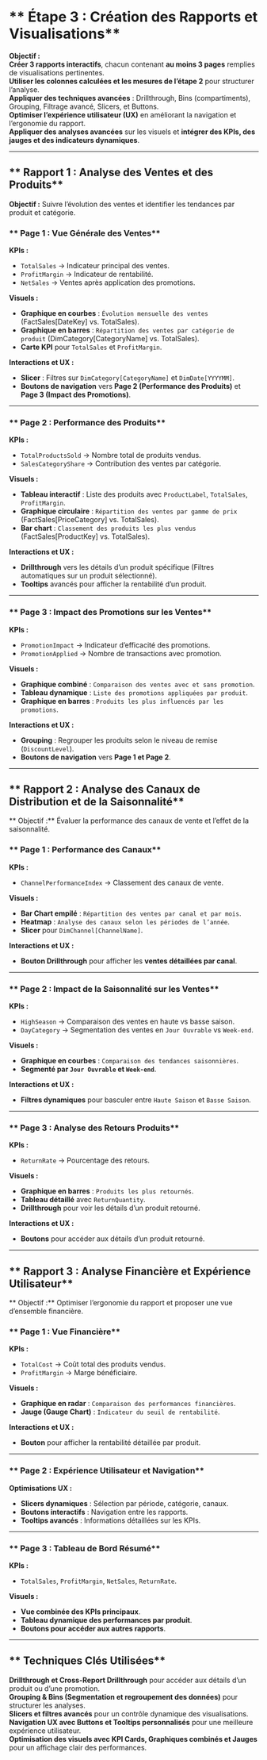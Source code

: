 # ** Étape 3 : Création des Rapports et Visualisations**  

 **Objectif :**  
 **Créer 3 rapports interactifs**, chacun contenant **au moins 3 pages** remplies de visualisations pertinentes.  
 **Utiliser les colonnes calculées et les mesures de l’étape 2** pour structurer l’analyse.  
 **Appliquer des techniques avancées** : Drillthrough, Bins (compartiments), Grouping, Filtrage avancé, Slicers, et Buttons.  
 **Optimiser l’expérience utilisateur (UX)** en améliorant la navigation et l’ergonomie du rapport.  
 **Appliquer des analyses avancées** sur les visuels et **intégrer des KPIs, des jauges et des indicateurs dynamiques**.  

---

## ** Rapport 1 : Analyse des Ventes et des Produits**  
**Objectif :** Suivre l’évolution des ventes et identifier les tendances par produit et catégorie.  

### ** Page 1 : Vue Générale des Ventes**  
 **KPIs :**  
- `TotalSales` → Indicateur principal des ventes.  
- `ProfitMargin` → Indicateur de rentabilité.  
- `NetSales` → Ventes après application des promotions.  

 **Visuels :**  
- **Graphique en courbes** : `Évolution mensuelle des ventes` (FactSales[DateKey] vs. TotalSales).  
- **Graphique en barres** : `Répartition des ventes par catégorie de produit` (DimCategory[CategoryName] vs. TotalSales).  
- **Carte KPI** pour `TotalSales` et `ProfitMargin`.  

 **Interactions et UX :**  
- **Slicer** : Filtres sur `DimCategory[CategoryName]` et `DimDate[YYYYMM]`.  
- **Boutons de navigation** vers **Page 2 (Performance des Produits)** et **Page 3 (Impact des Promotions)**.  

---

### ** Page 2 : Performance des Produits**  
 **KPIs :**  
- `TotalProductsSold` → Nombre total de produits vendus.  
- `SalesCategoryShare` → Contribution des ventes par catégorie.  

 **Visuels :**  
- **Tableau interactif** : Liste des produits avec `ProductLabel`, `TotalSales`, `ProfitMargin`.  
- **Graphique circulaire** : `Répartition des ventes par gamme de prix` (FactSales[PriceCategory] vs. TotalSales).  
- **Bar chart** : `Classement des produits les plus vendus` (FactSales[ProductKey] vs. TotalSales).  

 **Interactions et UX :**  
- **Drillthrough** vers les détails d’un produit spécifique (Filtres automatiques sur un produit sélectionné).  
- **Tooltips** avancés pour afficher la rentabilité d’un produit.  

---

### ** Page 3 : Impact des Promotions sur les Ventes**  
 **KPIs :**  
- `PromotionImpact` → Indicateur d’efficacité des promotions.  
- `PromotionApplied` → Nombre de transactions avec promotion.  

 **Visuels :**  
- **Graphique combiné** : `Comparaison des ventes avec et sans promotion`.  
- **Tableau dynamique** : `Liste des promotions appliquées par produit`.  
- **Graphique en barres** : `Produits les plus influencés par les promotions`.  

 **Interactions et UX :**  
- **Grouping** : Regrouper les produits selon le niveau de remise (`DiscountLevel`).  
- **Boutons de navigation** vers **Page 1 et Page 2**.  

---

## ** Rapport 2 : Analyse des Canaux de Distribution et de la Saisonnalité**  
** Objectif :** Évaluer la performance des canaux de vente et l’effet de la saisonnalité.  

### ** Page 1 : Performance des Canaux**  
 **KPIs :**  
- `ChannelPerformanceIndex` → Classement des canaux de vente.  

 **Visuels :**  
- **Bar Chart empilé** : `Répartition des ventes par canal et par mois`.  
- **Heatmap** : `Analyse des canaux selon les périodes de l’année`.  
- **Slicer** pour `DimChannel[ChannelName]`.  

 **Interactions et UX :**  
- **Bouton Drillthrough** pour afficher les **ventes détaillées par canal**.  

---

### ** Page 2 : Impact de la Saisonnalité sur les Ventes**  
 **KPIs :**  
- `HighSeason` → Comparaison des ventes en haute vs basse saison.  
- `DayCategory` → Segmentation des ventes en `Jour Ouvrable` vs `Week-end`.  

 **Visuels :**  
- **Graphique en courbes** : `Comparaison des tendances saisonnières`.  
- **Segmenté par `Jour Ouvrable` et `Week-end`**.  

 **Interactions et UX :**  
- **Filtres dynamiques** pour basculer entre `Haute Saison` et `Basse Saison`.  

---

### ** Page 3 : Analyse des Retours Produits**  
 **KPIs :**  
- `ReturnRate` → Pourcentage des retours.  

 **Visuels :**  
- **Graphique en barres** : `Produits les plus retournés`.  
- **Tableau détaillé** avec `ReturnQuantity`.  
- **Drillthrough** pour voir les détails d’un produit retourné.  

 **Interactions et UX :**  
- **Boutons** pour accéder aux détails d’un produit retourné.  

---

## ** Rapport 3 : Analyse Financière et Expérience Utilisateur**  
** Objectif :** Optimiser l’ergonomie du rapport et proposer une vue d’ensemble financière.  

### ** Page 1 : Vue Financière**  
 **KPIs :**  
- `TotalCost` → Coût total des produits vendus.  
- `ProfitMargin` → Marge bénéficiaire.  

 **Visuels :**  
- **Graphique en radar** : `Comparaison des performances financières`.  
- **Jauge (Gauge Chart)** : `Indicateur du seuil de rentabilité`.  

 **Interactions et UX :**  
- **Bouton** pour afficher la rentabilité détaillée par produit.  

---

### ** Page 2 : Expérience Utilisateur et Navigation**  
 **Optimisations UX :**  
- **Slicers dynamiques** : Sélection par période, catégorie, canaux.  
- **Boutons interactifs** : Navigation entre les rapports.  
- **Tooltips avancés** : Informations détaillées sur les KPIs.  

---

### ** Page 3 : Tableau de Bord Résumé**  
 **KPIs :**  
- `TotalSales`, `ProfitMargin`, `NetSales`, `ReturnRate`.  

 **Visuels :**  
- **Vue combinée des KPIs principaux**.  
- **Tableau dynamique des performances par produit**.  
- **Boutons pour accéder aux autres rapports**.  

---

## ** Techniques Clés Utilisées**  
 **Drillthrough et Cross-Report Drillthrough** pour accéder aux détails d’un produit ou d’une promotion.  
 **Grouping & Bins (Segmentation et regroupement des données)** pour structurer les analyses.  
 **Slicers et filtres avancés** pour un contrôle dynamique des visualisations.  
 **Navigation UX avec Buttons et Tooltips personnalisés** pour une meilleure expérience utilisateur.  
 **Optimisation des visuels avec KPI Cards, Graphiques combinés et Jauges** pour un affichage clair des performances.  